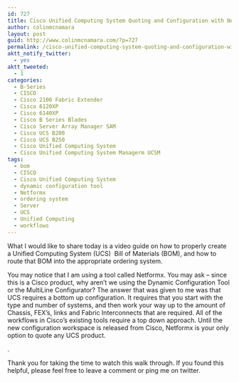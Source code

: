 ```yaml
---
id: 727
title: Cisco Unified Computing System Quoting and Configuration with Netformx
author: colinmcnamara
layout: post
guid: http://www.colinmcnamara.com/?p=727
permalink: /cisco-unified-computing-system-quoting-and-configuration-with-netformx/
aktt_notify_twitter:
  - yes
aktt_tweeted:
  - 1
categories:
  - B-Series
  - CISCO
  - Cisco 2100 Fabric Extender
  - Cisco 6120XP
  - Cisco 6140XP
  - Cisco B Series Blades
  - Cisco Server Array Manager SAM
  - Cisco UCS B200
  - Cisco UCS B250
  - Cisco Unified Computing System
  - Cisco Unified Computing System Managerm UCSM
tags:
  - bom
  - CISCO
  - Cisco Unified Computing System
  - dynamic configuration tool
  - Netformx
  - ordering system
  - Server
  - UCS
  - Unified Computing
  - workflows
---
```

What I would like to share today is a video guide on how to properly create a Unified Computing System (UCS)  Bill of Materials (BOM), and how to route that BOM into the appropriate ordering system.

You may notice that I am using a tool called Netformx. You may ask &#8211; since this is a Cisco product, why aren&#8217;t we using the Dynamic Configuration Tool or the MultiLine Configurator? The answer that was given to me was that UCS requires a bottom up configuration. It requires that you start with the type and number of systems, and then work your way up to the amount of Chassis, FEX&#8217;s, links and Fabric Interconnects that are required. All of the workflows in Cisco&#8217;s existing tools require a top down approach. Until the new configuration workspace is released from Cisco, Netformx is your only option to quote any UCS product.

.

Thank you for taking the time to watch this walk through. If you found this helpful, please feel free to leave a comment or ping me on twitter.
